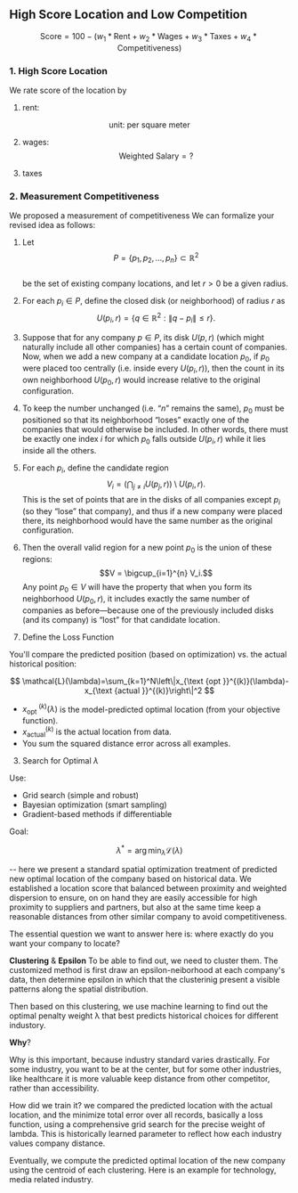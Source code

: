 ## High Score Location and Low Competition

$$\text{Score} = 100 - (w_{1} * \text{Rent} + w_{2} * \text{Wages} + w_{3} * \text{Taxes} + w_{4} * \text{Competitiveness})$$


### 1. High Score Location
We rate score of the location by
1. rent: 

$$\text{unit: per square meter}$$

2. wages: 
$$\text{Weighted Salary}=?$$

3. taxes

### 2. Measurement Competitiveness

We proposed a measurement of competitiveness
We can formalize your revised idea as follows:

1. Let  
   $$P = \{p_1, p_2, \dots, p_n\} \subset \mathbb{R}^2$$  
   be the set of existing company locations, and let $r > 0$ be a given radius.

2. For each $p_i \in P$, define the closed disk (or neighborhood) of radius $r$ as  
   $$U(p_i, r) = \{ q \in \mathbb{R}^2 : \|q - p_i\| \le r \}.$$

3. Suppose that for any company $p \in P$, its disk $U(p, r)$ (which might naturally include all other companies) has a certain count of companies. Now, when we add a new company at a candidate location $p_0$, if $p_0$ were placed too centrally (i.e. inside every $U(p_i, r)$), then the count in its own neighborhood $U(p_0, r)$ would increase relative to the original configuration.

4. To keep the number unchanged (i.e. “$n$” remains the same), $p_0$ must be positioned so that its neighborhood “loses” exactly one of the companies that would otherwise be included. In other words, there must be exactly one index $i$ for which $p_0$ falls outside $U(p_i, r)$ while it lies inside all the others.

5. For each $p_i$, define the candidate region
   $$V_i = \Biggl( \bigcap_{j \neq i} U(p_j, r) \Biggr) \setminus U(p_i, r).$$
   This is the set of points that are in the disks of all companies except $p_i$ (so they “lose” that company), and thus if a new company were placed there, its neighborhood would have the same number as the original configuration.

6. Then the overall valid region for a new point $p_0$ is the union of these regions:
   $$V = \bigcup_{i=1}^{n} V_i.$$
   Any point $p_0 \in V$ will have the property that when you form its neighborhood $U(p_0, r)$, it includes exactly the same number of companies as before—because one of the previously included disks (and its company) is “lost” for that candidate location.


7. Define the Loss Function

You'll compare the predicted position (based on optimization) vs. the actual historical position:

$$
\mathcal{L}(\lambda)=\sum_{k=1}^N\left\|x_{\text {opt }}^{(k)}(\lambda)-x_{\text {actual }}^{(k)}\right\|^2
$$

- $x_{\text {opt }}^{(k)}(\lambda)$ is the model-predicted optimal location (from your objective function).
- $x_{\mathrm{actual}}^{(k)}$ is the actual location from data.
- You sum the squared distance error across all examples.
3. Search for Optimal $\lambda$

Use:
- Grid search (simple and robust)
- Bayesian optimization (smart sampling)
- Gradient-based methods if differentiable

Goal:

$$
\lambda^*=\arg \min _\lambda \mathcal{L}(\lambda)
$$

--
here we present a standard spatial optimization treatment of predicted new optimal location of the company based on historical data. We established a location score that balanced between proximity and weighted dispersion to ensure, on on hand they are easily accessible for high proximity to suppliers and partners, but also at the same time keep a reasonable distances from other similar company to avoid competitiveness.

The essential question we want to answer here is: where exactly do you want your company to locate?

**Clustering** & **Epsilon**
To be able to find out, we need to cluster them. The customized method is first draw an epsilon-neiborhood at each company's data, then determine epsilon in which that the clusterinig present a visible patterns along the spatial distribution. 

Then based on this clustering, we use machine learning to find out the optimal penalty weight λ that best predicts historical choices for different industory. 

**Why**?

Why is this important, because industry standard varies drastically. For some industry, you want to be at the center, but for some other industries, like healthcare it is more valuable keep distance from other competitor, rather than accessibility. 

How did we train it? we compared the predicted location with the actual location, and the minimize total error over all records, basically a loss function, using a comprehensive grid search for the precise weight of lambda. This is historically learned parameter to reflect how each industry values company distance. 

Eventually, we compute the predicted optimal location of the new company using the centroid of each clustering. Here is an example for technology, media related industry.

